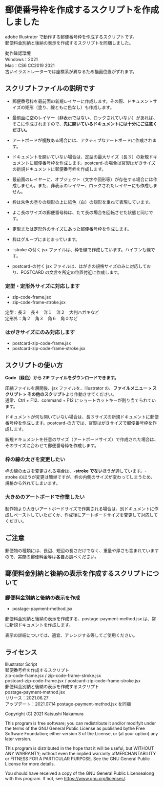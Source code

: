 # 郵便番号枠を作成するスクリプトを作成しました

adobe Illustrator で動作する郵便番号枠を作成するスクリプトです。  
郵便料金別納と後納の表示を作成するスクリプトを同梱しました。

動作確認環境  
Windows：2021  
Mac：CS6 CC2019 2021  
古いイラストレーターでは座標系が異なるため描画位置がずれます。

## スクリプトファイルの説明です

- 郵便番号枠を最前面の新規レイヤーに作成します。その際、ドキュメントサイズの矩形（塗り、線ともに色なし）も作成します。

- 最前面に空のレイヤー（非表示ではない、ロックされていない）があれば、そこに作成されますので、**先に開いているドキュメントには十分にご注意ください。**

- アートボードが複数ある場合には、アクティブなアートボードに作成されます。

- ドキュメントを開いていない場合は、定型の最大サイズ（長３）の新規ドキュメントに郵便番号枠を作成します。postcard-の場合は官製はがきサイズの新規ドキュメントに郵便番号枠を作成します。

- 最前面のレイヤーに、オブジェクト（文字や図形等）が存在する場合には作成しません。また、非表示のレイヤー、ロックされたレイヤーにも作成しません。

- 枠は朱色の塗りの矩形の上に紙色（白）の矩形を重ねて表現しています。

- よこ長のサイズの郵便番号枠は、たて長の場合を回転させた状態と同じです。

- 定型または定形外のサイズにあった郵便番号枠を作成します。

- 枠はグループにまとまっています。

- -stroke の付く jsx ファイルは、枠を線で作成しています。ハイフンも線です。

- postcard-の付く jsx ファイルは、はがきの規格サイズのみに対応しており、POSTCARD の文言を所定の位置付近に作成します。

### 定型・定形外サイズに対応します

- zip-code-frame.jsx
- zip-code-frame-stroke.jsx

定型：長３　長４　洋１　洋２　大判ハガキなど  
定形外：角２　角３　角６　角０など

### はがきサイズにのみ対応します

- postcard-zip-code-frame.jsx
- postcard-zip-code-frame-stroke.jsx

## スクリプトの使い方

**Code（緑色）から ZIP ファイルをダウンロードできます。**

圧縮ファイルを展開後、jsx ファイルを、Illustrator の、**ファイルメニュー > スクリプト > その他のスクリプト**より作動させてください。  
通常、Ctrl + F12、command + F12 にショートカットキーが割り当てられています。

ドキュメントが何も開いていない場合は、長３サイズの新規ドキュメントに郵便番号枠を作成します。postcard-の方では、官製はがきサイズで郵便番号枠を作成します。

新規ドキュメントを任意のサイズ（アートボードサイズ）で作成された場合は、そのサイズに合わせて郵便番号枠を作成します。

### 枠の線の太さを変更したい

枠の線の太さを変更される場合は、**-stroke でない**ほうが適しています。-stroke のほうが変更は簡単ですが、枠の内側のサイズが変わってしまうため、規格から外れてしまいます。

### 大きめのアートボードで作業したい

制作物より大きいアートボードサイズで作業される場合は、別ドキュメントに作成しペーストしていただくか、作成後にアートボードサイズを変更して対応してください。

## ご注意

郵便物の種類には、長辺、短辺の長さだけでなく、重量や厚さも含まれていますので、実際の郵便料金等は各自お調べください。

## 郵便料金別納と後納の表示を作成するスクリプトについて

### 郵便料金別納と後納の表示を作成

- postage-payment-method.jsx

郵便料金別納と後納の表示を作成する、postage-payment-method.jsx は、常に新規ドキュメントを作成します。

表示の詳細については、適宜、アレンジする等してご使用ください。

## ライセンス

Illustrator Script  
郵便番号枠を作成するスクリプト  
zip-code-frame.jsx / zip-code-frame-stroke.jsx  
postcard-zip-code-frame.jsx / postcard-zip-code-frame-stroke.jsx  
郵便料金別納と後納の表示を作成するスクリプト  
postage-payment-method.jsx  
リリース：2021.06.27  
アップデート：2021.07.14 postage-payment-method.jsx を同梱

Copyright (C) 2021 Katsushi Nakamura

This program is free software; you can redistribute it and/or modifyit under the terms of the GNU General Public License as published bythe Free Software Foundation; either version 3 of the License, or (at your option) any later version.

This program is distributed in the hope that it will be useful, but WITHOUT ANY WARRANTY; without even the implied warranty ofMERCHANTABILITY or FITNESS FOR A PARTICULAR PURPOSE. See the GNU General Public License for more details.

You should have received a copy of the GNU General Public Licensealong with this program. If not, see <https://www.gnu.org/licenses/>.
